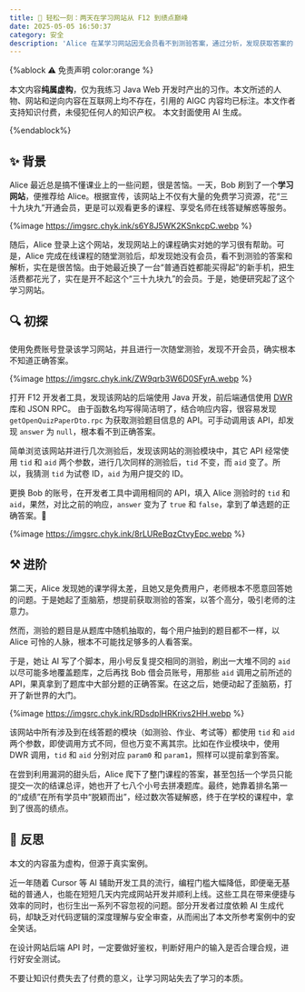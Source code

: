 ```yaml
---
title: 🧾 轻松一刻：两天在学习网站从 F12 到绩点巅峰
date: 2025-05-05 16:50:37
category: 安全
description: 'Alice 在某学习网站因无会员看不到测验答案，通过分析，发现获取答案的 API 漏洞。她动了歪心思，借助脚本和他人会员账号爬取题库答案，最终取得 “优异成绩”。'
---
```


{%ablock ⚠️ 免责声明 color:orange %}

本文内容**纯属虚构**，仅为我练习 Java Web 开发时产出的习作。本文所述的人物、网站和逆向内容在互联网上均不存在，引用的 AIGC 内容均已标注。本文作者支持知识付费，未侵犯任何人的知识产权。
本文封面使用 AI 生成。

{%endablock%}

## ✨ 背景

Alice 最近总是搞不懂课业上的一些问题，很是苦恼。一天，Bob 刷到了一个**学习网站**，便推荐给 Alice。根据宣传，该网站上不仅有大量的免费学习资源，花“三十九块九”开通会员，更是可以观看更多的课程、享受名师在线答疑解惑等服务。

{%image https://imgsrc.chyk.ink/s6Y8J5WK2KSnkcpC.webp %}

随后，Alice 登录上这个网站，发现网站上的课程确实对她的学习很有帮助。可是，Alice 完成在线课程的随堂测验后，却发现她没有会员，看不到测验的答案和解析，实在是很苦恼。由于她最近换了一台“普通百姓都能买得起”的新手机，把生活费都花光了，实在是开不起这个“三十九块九”的会员。于是，她便研究起了这个学习网站。

## 🔍 初探

使用免费账号登录该学习网站，并且进行一次随堂测验，发现不开会员，确实根本不知道正确答案。

{%image https://imgsrc.chyk.ink/ZW9qrb3W6D0SFyrA.webp %}

打开 F12 开发者工具，发现该网站的后端使用 Java 开发，前后端通信使用 [DWR](https://github.com/directwebremoting/dwr) 库和 JSON RPC。
由于函数名均写得简洁明了，结合响应内容，很容易发现 `getOpenQuizPaperDto.rpc` 为获取测验题目信息的 API。可手动调用该 API，却发现 `answer` 为 `null`，根本看不到正确答案。

简单浏览该网站并进行几次测验后，发现该网站的测验模块中，其它 API 经常使用 `tid` 和 `aid` 两个参数，进行几次同样的测验后，`tid` 不变，而 `aid` 变了。所以，我猜测 `tid` 为试卷 ID，`aid` 为用户提交的 ID。

更换 Bob 的账号，在开发者工具中调用相同的 API，填入 Alice 测验时的 `tid` 和 `aid`，果然，对比之前的响应，`answer` 变为了 `true` 和 `false`，拿到了单选题的正确答案。🎉

{%image https://imgsrc.chyk.ink/8rLUReBqzCtvyEpc.webp %}

## ⚒️ 进阶

第二天，Alice 发现她的课学得太差，且她又是免费用户，老师根本不愿意回答她的问题。于是她起了歪脑筋，想提前获取测验的答案，以答个高分，吸引老师的注意力。

然而，测验的题目是从题库中随机抽取的，每个用户抽到的题目都不一样，以 Alice 可怜的人脉，根本不可能找足够多的人看答案。

于是，她让 AI 写了个脚本，用小号反复提交相同的测验，刷出一大堆不同的 `aid` 以尽可能多地覆盖题库，之后再找 Bob 借会员账号，用那些 `aid` 调用之前所述的 API，果真拿到了题库中大部分题的正确答案。在这之后，她便动起了歪脑筋，打开了新世界的大门。

{%image https://imgsrc.chyk.ink/RDsdplHRKrivs2HH.webp %}

该网站中所有涉及到在线答题的模块（如测验、作业、考试等）都使用 `tid` 和 `aid` 两个参数，即使调用方式不同，但也万变不离其宗。比如在作业模块中，使用 DWR 调用，`tid` 和 `aid` 分别对应 `param0` 和 `param1`，照样可以提前拿到答案。

在尝到利用漏洞的甜头后，Alice 爬下了整门课程的答案，甚至包括一个学员只能提交一次的结课总评，她也开了七八个小号去拼凑题库。最终，她靠着排名第一的“成绩”在所有学员中“脱颖而出”，经过数次答疑解惑，终于在学校的课程中，拿到了很高的绩点。

## 🤔 反思

本文的内容虽为虚构，但源于真实案例。

近一年随着 Cursor 等 AI 辅助开发工具的流行，编程门槛大幅降低，即便毫无基础的普通人，也能在短短几天内完成网站开发并顺利上线。这些工具在带来便捷与效率的同时，也衍生出一系列不容忽视的问题。部分开发者过度依赖 AI 生成代码，却缺乏对代码逻辑的深度理解与安全审查，从而闹出了本文所参考案例中的安全笑话。

在设计网站后端 API 时，一定要做好鉴权，判断好用户的输入是否合理合规，进行好安全测试。

不要让知识付费失去了付费的意义，让学习网站失去了学习的本质。
